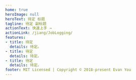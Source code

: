 ```yaml
---
home: true
heroImage: null
heroText: 待定 标题
tagline: 待定 副标题
actionText: 快速上手 →
actionLink: /jiang/JobLogging/
features:
- title: 待定
  details: 待定。
- title: 待定
  details: 待定。
- title: 待定
  details: 待定。
footer: MIT Licensed | Copyright © 2018-present Evan You
---
```

<!-- # jiang -->